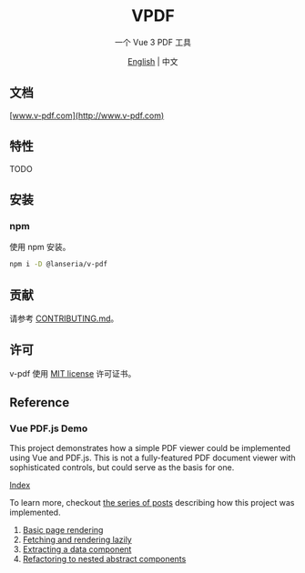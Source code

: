 <h1 align="center">VPDF</h1>
<p align="center">一个 Vue 3 PDF 工具</p>

<p align="center"><a href="README.md">English</a> | 中文</p>

## 文档

[www.v-pdf.com](http://www.v-pdf.com)

## 特性

TODO

## 安装

### npm

使用 npm 安装。

```bash
npm i -D @lanseria/v-pdf
```

## 贡献

请参考 [CONTRIBUTING.md](https://github.com/Lanseria/v-pdf/blob/main/CONTRIBUTING.md)。

## 许可

v-pdf 使用 [MIT license](https://opensource.org/licenses/MIT) 许可证书。

## Reference

### Vue PDF.js Demo

This project demonstrates how a simple PDF viewer could be implemented using Vue and PDF.js. This is not a fully-featured PDF document viewer with sophisticated controls, but could serve as the basis for one.

[Index](https://rossta.net/vue-pdfjs-demo)

To learn more, checkout [the series of posts](https://rossta.net/blog/series/pdf-viewer.html) describing how this project was implemented.

1. [Basic page rendering](https://rossta.net/blog/building-a-pdf-viewer-with-vue-part-1.html)
1. [Fetching and rendering lazily](https://rossta.net/blog/building-a-pdf-viewer-with-vue-part-2.html)
1. [Extracting a data component](https://rossta.net/blog/extracting-a-data-component-in-vue.html)
1. [Refactoring to nested abstract components](https://rossta.net/blog/refactoring-to-nested-abstract-components-vuejs-pdf-viewer.html)
